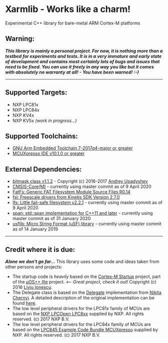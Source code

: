 # Xarmlib - Works like a charm!
Experimental C++ library for bare-metal ARM Cortex-M platforms

## Warning:
***This library is mainly a personal project. For now, it is nothing more than a testbed for experiments and tests. It is in a very immature and early state of development and contains most certainly lots of bugs and issues that need to be fixed. You can use it freely in any way you like but it comes with absolutely no warranty at all! - You have been warned! :-)***

---
## Supported Targets:
- NXP LPC81x
- NXP LPC84x
- NXP KV4x
- NXP KV5x *(work in progress...)*

## Supported Toolchains:
- [GNU Arm Embedded Toolchain 7-2017q4-major or greater](https://developer.arm.com/open-source/gnu-toolchain/gnu-rm)
- [	MCUXpresso IDE v10.1.0 or greater](https://www.nxp.com/support/developer-resources/software-development-tools/mcuxpresso-software-and-tools/mcuxpresso-integrated-development-environment-ide:MCUXpresso-IDE)

## External Dependencies:
- [bitmask class v1.1.2](https://github.com/oliora/bitmask) - Copyright (c) 2016-2017 [Andrey Upadyshev](https://github.com/oliora) 
- [CMSIS-Core(M)](https://github.com/ARM-software/CMSIS_5) - currently using master commit as of 9 April 2020
- [FatFs: Generic FAT Filesystem Module Source Files R0.14](http://elm-chan.org/fsw/ff/00index_e.html)
- [fsl: Freescale drivers from Kinetis SDK Version 2.7.0](https://www.nxp.com/downloads/en/software-development-kits/KINETIS-EXPERT-TOOL.html)
- [lfs: Little fail-safe filesystem v2.2.1](https://github.com/ARMmbed/littlefs) - currently using master commit as of 9 April 2020
- [span: std::span implementation for C++11 and later](https://github.com/tcbrindle/span) - currently using master commit as of 31 January 2020
- [usflib: Micro String Format (μSF) library](https://github.com/hparracho/usflib) - currently using master commit as of 14 January 2019

---
## Credit where it is due:

***Alone we don't go far...*** This library uses some code and ideas taken from other persons and projects:  

- The startup code is *heavily* based on the [Cortex-M Startup](https://github.com/micro-os-plus/cortexm-startup) project, part of the [µOS++ IIIe](https://github.com/micro-os-plus) project. <-- *Great project, check it out!* Copyright (c) 2016 [Liviu Ionescu](https://github.com/ilg-ul).
- The Delegate class is based on the [Delegate](https://github.com/nikitablack/cpp-tests/blob/master/Delegate/Delegate.h) implementation from [Nikita Chernyi](https://github.com/nikitablack). A detailed description of the original implementation can be found [here](https://nikitablack.github.io/2016/04/12/Generic-C-delegates.html).
- The low level peripheral drivers for the LPC81x family of MCUs are based on the [NXP LPCOpen LPC8xx](https://www.nxp.com/downloads/en/libraries/lpcopen_3_02_lpcxpresso_nxp_lpcxpresso_812.zip) supplied by NXP. All rights reserved. (c) 2017 NXP B.V.
- The low level peripheral drivers for the LPC84x family of MCUs are based on the [LPC845 Example Code Bundle MCUXpresso](https://www.nxp.com/downloads/en/software/LPC845-Example-Code-Bundle-MCUXpresso.zip) supplied by NXP. All rights reserved. (c) 2017 NXP B.V.

